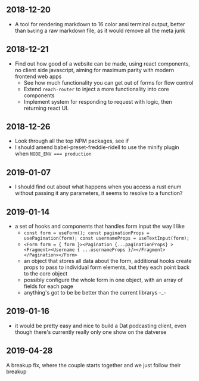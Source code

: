 ## 2018-12-20

- A tool for rendering markdown to 16 color ansi terminal output, better than `bat`ing a raw markdown file, as it would remove all the meta junk

## 2018-12-21

- Find out how good of a website can be made, using react components, no client side javascript, aiming for maximum parity with modern frontend web apps
  - See how much functionality you can get out of forms for flow control
  - Extend `reach-router` to inject a more functionality into core components
  - Implement system for responding to request with logic, then returning react UI.

## 2018-12-26

- Look through all the top NPM packages, see if
- I should amend babel-preset-freddie-ridell to use the minify plugin when `NODE_ENV === production`

## 2019-01-07

- I should find out about what happens when you access a rust enum without passing it any parameters, it seems to resolve to a function?

## 2019-01-14

- a set of hooks and components that handles form input the way I like
  - `const form = useForm(); const paginationProps = usePagination(form); const usernameProps = useTextInput(form);`
  - `<Form form = { form }><Pagination {...paginationProps} ><Fragment><Username { ...usernameProps }/></Fragment></Pagination></Form>`
  - an object that stores all data about the form, additional hooks create props to pass to individual form elements, but they each point back to the core object
  - possibly configure the whole form in one object, with an array of fields for each page
  - anything's got to be be better than the current librarys -\_-

## 2019-01-16

- it would be pretty easy and nice to build a Dat podcasting client, even though there's currently really only one show on the datverse

## 2019-04-28

A breakup fix, where the couple starts together and we just follow their breakup

